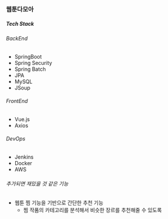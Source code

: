 ### 웹툰다모아
##### Tech Stack
###### BackEnd
* SpringBoot
* Spring Security
* Spring Batch
* JPA
* MySQL
* JSoup

###### FrontEnd
* Vue.js
* Axios

###### DevOps
* Jenkins
* Docker
* AWS

###### 추가되면 재밌을 것 같은 기능
* 웹툰 찜 기능을 기반으로 간단한 추천 기능
  * 찜 작품의 카테고리를 분석해서 비슷한 장르를 추천해줄 수 있도록
